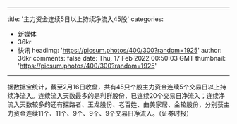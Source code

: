 
---
title: '主力资金连续5日以上持续净流入45股'
categories: 
 - 新媒体
 - 36kr
 - 快讯
headimg: 'https://picsum.photos/400/300?random=1925'
author: 36kr
comments: false
date: Thu, 17 Feb 2022 00:50:03 GMT
thumbnail: 'https://picsum.photos/400/300?random=1925'
---

<div>   
据数据宝统计，截至2月16日收盘，共有45只个股主力资金连续5个交易日以上持续净流入。连续流入天数最多的是利群股份，已连续20个交易日净流入；连续净流入天数较多的还有探路者、玉龙股份、老百姓、曲美家居、金轮股份，分别获主力资金连续11个、11个、9个、9个、9个交易日净流入。（证券时报）  
</div>
            